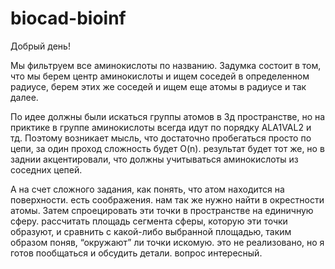 # biocad-bioinf

Добрый день!

Мы фильтруем все аминокислоты по названию.
Задумка состоит в том, что мы берем центр аминокислоты и ищем
соседей в определенном радиусе, берем этих же соседей и ищем еще атомы в радиусе и так далее.

По идее должны были искаться группы атомов в 3д пространстве,
но на приктике в группе аминокислоты всегда идут по порядку ALA1VAL2 и тд.
Поэтому возникает мысль, что достаточно пробегаться просто по цепи, за один проход сложность будет O(n).
результат будет тот же, но в заднии акцентировали, что должны учитываться аминокислоты из соседних цепей.

А на счет сложного задания, как понять, что атом находится на поверхности. есть соображения.
нам так же нужно найти в окрестности атомы.
Затем спроецировать эти точки в пространстве на единичную сферу.
рассчитать площадь сегмента сферы, которую эти точки образуют, и сравнить с какой-либо выбранной площадью,
таким образом поняв, “окружают” ли точки искомую.
это не реализовано, но я готов пообщаться и обсудить детали.
вопрос интересный.
